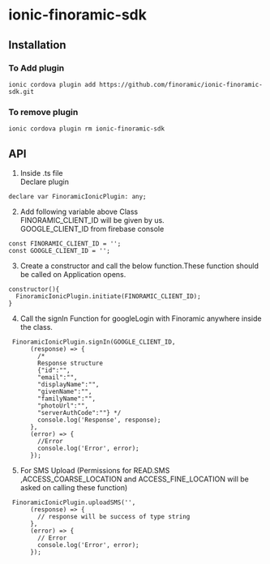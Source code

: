 # ionic-finoramic-sdk

## Installation </br>
### To Add plugin
`ionic cordova plugin add https://github.com/finoramic/ionic-finoramic-sdk.git`

### To remove plugin
`ionic cordova plugin rm ionic-finoramic-sdk`

## API </br>
1. Inside .ts file</br>
Declare plugin

```
declare var FinoramicIonicPlugin: any;
```
2. Add following variable above Class</br>
FINORAMIC_CLIENT_ID will be given by us.</br>
GOOGLE_CLIENT_ID from firebase console
```
const FINORAMIC_CLIENT_ID = '';
const GOOGLE_CLIENT_ID = '';
```
3. Create a constructor and call the below function.These function should be called on Application opens.
```
constructor(){
  FinoramicIonicPlugin.initiate(FINORAMIC_CLIENT_ID);
}
```
4. Call the signIn Function for googleLogin with Finoramic anywhere inside the class.
```
 FinoramicIonicPlugin.signIn(GOOGLE_CLIENT_ID,
      (response) => {
        /*
        Response structure
        {"id":"",
        "email":"",
        "displayName":"",
        "givenName":"",
        "familyName":"",
        "photoUrl":"",
        "serverAuthCode":""} */
        console.log('Response', response);
      },
      (error) => {
        //Error
        console.log('Error', error);
      });
```
5. For SMS Upload (Permissions for READ.SMS ,ACCESS_COARSE_LOCATION and ACCESS_FINE_LOCATION will be asked on calling these function)
```
 FinoramicIonicPlugin.uploadSMS('',
      (response) => {
        // response will be success of type string
      },
      (error) => {
        // Error
        console.log('Error', error);
      });
```
